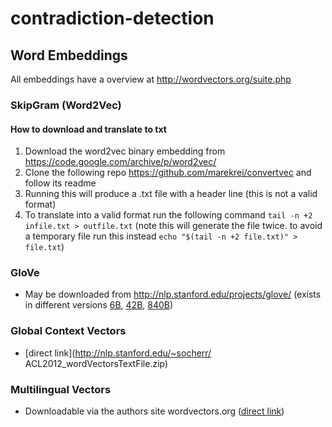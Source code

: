 # contradiction-detection


## Word Embeddings

All embeddings have a overview at http://wordvectors.org/suite.php

### SkipGram (Word2Vec)
#### How to download and translate to txt

1. Download the word2vec binary embedding from  https://code.google.com/archive/p/word2vec/
2. Clone the following repo https://github.com/marekrei/convertvec and follow its readme
3. Running this will produce a .txt file with a header line (this is not a valid format)
4. To translate into a valid format run the following command
`tail -n +2 infile.txt > outfile.txt` (note this will generate the file twice. to avoid a temporary file run this instead `echo "$(tail -n +2 file.txt)" > file.txt`)

### GloVe

- May be downloaded from http://nlp.stanford.edu/projects/glove/ (exists in different versions [6B](http://nlp.stanford.edu/data/glove.6B.zip), [42B](http://nlp.stanford.edu/data/glove.6B.zip), [840B](http://nlp.stanford.edu/data/glove.840B.300d.zip))

### Global Context Vectors

- [direct link](http://nlp.stanford.edu/~socherr/
ACL2012_wordVectorsTextFile.zip)

### Multilingual Vectors

- Downloadable via the authors site wordvectors.org ([direct link](http://www.wordvectors.org/web-eacl14-vectors/de-projected-en-512.txt.gz))
